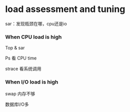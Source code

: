 # load assessment and tuning



sar：发现瓶颈在哪，cpu还是io



### When CPU load is high

Top & sar

Ps 看 CPU time

strace 看系统调用



### When I/O load is high



swap 内存不够



数据库I/O多





